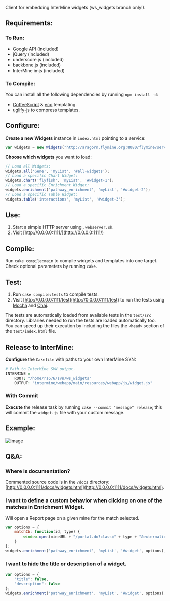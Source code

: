 Client for embedding InterMine widgets (ws_widgets branch only!).

## Requirements:
### To Run:

- Google API (included)
- jQuery (included)
- underscore.js (included)
- backbone.js (included)
- InterMine imjs (included)

### To Compile:

You can install all the following dependencies by running `npm install -d`:

- [CoffeeScript](http://coffeescript.org/) & [eco](https://github.com/sstephenson/eco) templating.
- [uglify-js](https://github.com/mishoo/UglifyJS) to compress templates.

## Configure:
**Create a new Widgets** instance in `index.html` pointing to a service:

```javascript
var widgets = new Widgets("http://aragorn.flymine.org:8080/flymine/service/");
```

**Choose which widgets** you want to load:

```javascript
// Load all Widgets:
widgets.all('Gene', 'myList', '#all-widgets');
// Load a specific Chart Widget:
widgets.chart('flyfish', 'myList', '#widget-1');
// Load a specific Enrichment Widget:
widgets.enrichment('pathway_enrichment', 'myList', '#widget-2');
// Load a specific Table Widget:
widgets.table('interactions', 'myList', '#widget-3');
```

## Use:
1. Start a simple HTTP server using `.webserver.sh`.
2. Visit [http://0.0.0.0:1111/](http://0.0.0.0:1111/)

## Compile:

Run `cake compile:main` to compile widgets and templates into one target. Check optional parameters by running `cake`.

## Test:

1. Run `cake compile:tests` to compile tests.
2. Visit [http://0.0.0.0:1111/test](http://0.0.0.0:1111/test) to run the tests using [Mocha](http://visionmedia.github.com/mocha/) and [Chai](http://chaijs.com/).

The tests are automatically loaded from available tests in the `test/src` directory. Libraries needed to run the tests are loaded automatically too. You can speed up their execution by including the files the `<head>` section of the `test/index.html` file.

## Release to InterMine:

**Configure** the `Cakefile` with paths to your own InterMine SVN:

```coffeescript
# Path to InterMine SVN output.
INTERMINE =
    ROOT: "/home/rs676/svn/ws_widgets"
    OUTPUT: "intermine/webapp/main/resources/webapp/js/widget.js"
```

### With Commit

**Execute** the release task by running `cake --commit "message" release`; this will commit the `widget.js` file with your custom message.

## Example:
![image](https://raw.github.com/radekstepan/intermine-widget-client/master/example.png)

## Q&A:

### Where is documentation?

Commented source code is in the `/docs` directory: [http://0.0.0.0:1111/docs/widgets.html](http://0.0.0.0:1111/docs/widgets.html).

### I want to define a custom behavior when clicking on one of the matches in Enrichment Widget.

Will open a Report page on a given mine for the match selected.

```javascript
var options = {
    matchCb: function(id, type) {
        window.open(mineURL + "/portal.do?class=" + type + "&externalids=" + id);
    }
};
widgets.enrichment('pathway_enrichment', 'myList', '#widget', options);
```

### I want to hide the title or description of a widget.

```javascript
var options = {
    "title": false,
    "description": false
};
widgets.enrichment('pathway_enrichment', 'myList', '#widget', options);
```